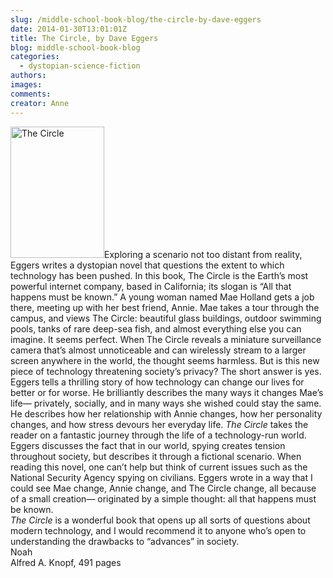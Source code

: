 ```yaml
---
slug: /middle-school-book-blog/the-circle-by-dave-eggers
date: 2014-01-30T13:01:01Z
title: The Circle, by Dave Eggers
blog: middle-school-book-blog
categories:
  - dystopian-science-fiction
authors:
images:
comments:
creator: Anne
---
```


<img src="https//upload.wikimedia.org/wikipedia/en/9/9e/The_circle.jpg" alt="The Circle" width="150" height="210" class="alignleft size-thumbnail wp-image-803"/>Exploring a scenario not too distant from reality, Eggers writes a dystopian novel that questions the extent to which technology has been pushed. In this book, The Circle is the Earth’s most powerful internet company, based in California; its slogan is “All that happens must be known.” A young woman named Mae Holland gets a job there, meeting up with her best friend, Annie. Mae takes a tour through the campus, and views The Circle: beautiful glass buildings, outdoor swimming pools, tanks of rare deep-sea fish, and almost everything else you can imagine. It seems perfect. When The Circle reveals a miniature surveillance camera that’s almost unnoticeable and can wirelessly stream to a larger screen anywhere in the world, the thought seems harmless. But is this new piece of technology threatening society’s privacy? The short answer is yes.<br />Eggers tells a thrilling story of how technology can change our lives for better or for worse. He brilliantly describes the many ways it changes Mae’s life— privately, socially, and in many ways she wished could stay the same. He describes how her relationship with Annie changes, how her personality changes, and how stress devours her everyday life. <em>The Circle </em>takes the reader on a fantastic journey through the life of a technology-run world.<br />Eggers discusses the fact that in our world, spying creates tension throughout society, but describes it through a fictional scenario. When reading this novel, one can’t help but think of current issues such as the National Security Agency spying on civilians. Eggers wrote in a way that I could see Mae change, Annie change, and The Circle change, all because of a small creation— originated by a simple thought: all that happens must be known.<br /><em>The Circle</em> is a wonderful book that opens up all sorts of questions about modern technology, and I would recommend it to anyone who’s open to understanding the drawbacks to “advances” in society. <br />Noah<br />Alfred A. Knopf, 491 pages

